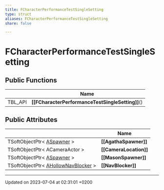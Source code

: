 ```yaml
---
title: FCharacterPerformanceTestSingleSetting
type: struct
aliases: FCharacterPerformanceTestSingleSetting
share: false

---
```


# FCharacterPerformanceTestSingleSetting





## Public Functions

|                | Name           |
| -------------- | -------------- |
| TBL_API | **[[FCharacterPerformanceTestSingleSetting]]**() |

## Public Attributes

|                | Name           |
| -------------- | -------------- |
| TSoftObjectPtr< [ASpawner](/docs/SDK/Source/Classes/classASpawner.md) > | **[[AgathaSpawner]]**  |
| TSoftObjectPtr< ACameraActor > | **[[CameraLocation]]**  |
| TSoftObjectPtr< [ASpawner](/docs/SDK/Source/Classes/classASpawner.md) > | **[[MasonSpawner]]**  |
| TSoftObjectPtr< [AHollowNavBlocker](/docs/SDK/Source/Classes/classAHollowNavBlocker.md) > | **[[NavBlocker]]**  |

-------------------------------

Updated on 2023-07-04 at 02:31:01 +0200